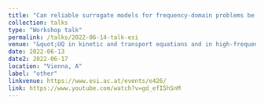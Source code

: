 ```yaml
---
title: "Can reliable surrogate models for frequency-domain problems be both non-intrusive and cheap to build?"
collection: talks
type: "Workshop talk"
permalink: /talks/2022-06-14-talk-esi
venue: "&quot;UQ in kinetic and transport equations and in high-frequency wave propagation&quot; ESI workshop"
date: 2022-06-13
date2: 2022-06-17
location: "Vienna, A"
label: "other"
linkvenue: https://www.esi.ac.at/events/e426/
link: https://www.youtube.com/watch?v=gd_efI5hSnM
---
```

